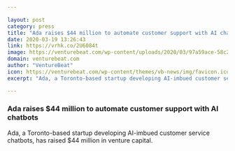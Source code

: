 ```yaml
---

layout: post
category: press
title: "Ada raises $44 million to automate customer support with AI chatbots"
date: 2020-03-19 13:26:43
link: https://vrhk.co/2U6084t
image: https://venturebeat.com/wp-content/uploads/2020/03/97a59ace-58c2-47ae-8e32-5e11239b1ed4-e1584385828576.png?w=1200&strip=all
domain: venturebeat.com
author: "VentureBeat"
icon: https://venturebeat.com/wp-content/themes/vb-news/img/favicon.ico
excerpt: "Ada, a Toronto-based startup developing AI-imbued customer service chatbots, has raised $44 million in venture capital."

---
```


### Ada raises $44 million to automate customer support with AI chatbots

Ada, a Toronto-based startup developing AI-imbued customer service chatbots, has raised $44 million in venture capital.